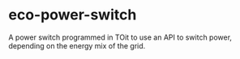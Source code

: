 # eco-power-switch
A power switch programmed in TOit to use an API to switch power, depending on the energy mix of the grid.
